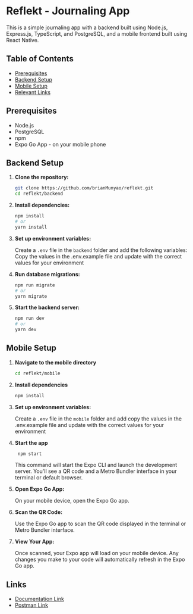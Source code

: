 # Reflekt - Journaling App

This is a simple journaling app with a backend built using Node.js, Express.js, TypeScript, and PostgreSQL, and a mobile frontend built using React Native.

## Table of Contents

- [Prerequisites](#prerequisites)
- [Backend Setup](#backend-setup)
- [Mobile Setup](#mobile-setup)
- [Relevant Links](#links)

## Prerequisites

- Node.js
- PostgreSQL
- npm
- Expo Go App - on your mobile phone

## Backend Setup

1. **Clone the repository:**

   ```sh
   git clone https://github.com/brianMunyao/reflekt.git
   cd reflekt/backend
   ```

2. **Install dependencies:**

   ```sh
   npm install
   # or
   yarn install
   ```

3. **Set up environment variables:**

   Create a `.env` file in the `backend` folder and add the following variables:
   Copy the values in the .env.example file and update with the correct values for your environment

5. **Run database migrations:**

   ```sh
   npm run migrate
   # or
   yarn migrate
   ```

6. **Start the backend server:**

   ```sh
   npm run dev
   # or
   yarn dev
   ```

## Mobile Setup

1. **Navigate to the mobile directory**

   ```sh
   cd reflekt/mobile
   ```

2. **Install dependencies**

   ```sh
   npm install
   ```

3. **Set up environment variables:**

   Create a `.env` file in the `mobile` folder and add copy the values in the .env.example file and update with the correct values for your environment

4. **Start the app**

   ```sh
    npm start
   ```

   This command will start the Expo CLI and launch the development server. You'll see a QR code and a Metro Bundler interface in your terminal or default browser.

5. **Open Expo Go App:**

   On your mobile device, open the Expo Go app.

6. **Scan the QR Code:**

   Use the Expo Go app to scan the QR code displayed in the terminal or Metro Bundler interface.

7. **View Your App:**

   Once scanned, your Expo app will load on your mobile device. Any changes you make to your code will automatically refresh in the Expo Go app.

## Links
- [Documentation Link](https://1drv.ms/w/c/3054576ae05795f8/EZD7DdbcNS5HiUN1c9w0GzcBr-DQHbcF-YdQNf5xkCyxiA?e=4bYfNr)
- [Postman Link](https://galactic-capsule-912631.postman.co/workspace/Reflekt~c9936799-6169-4940-951b-c7348cab0359/collection/23059500-37efc3d2-8314-49ce-b18b-b148f0fff775?action=share&creator=23059500&active-environment=23059500-a53d26d0-01c9-4f2f-b8e1-8659b9ba3231)
